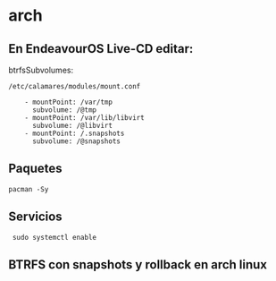 # arch

## En EndeavourOS Live-CD editar:
btrfsSubvolumes:
```
/etc/calamares/modules/mount.conf
```
```
    - mountPoint: /var/tmp
      subvolume: /@tmp
    - mountPoint: /var/lib/libvirt
      subvolume: /@libvirt
    - mountPoint: /.snapshots
      subvolume: /@snapshots
```
## Paquetes
```
pacman -Sy 
```
## Servicios
```
 sudo systemctl enable 
```
## BTRFS con snapshots y rollback en arch linux
```
 
```
## 
```
 
```
